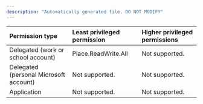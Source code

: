```yaml
---
description: "Automatically generated file. DO NOT MODIFY"
---
```


|Permission type|Least privileged permission|Higher privileged permissions|
|:---|:---|:---|
|Delegated (work or school account)|Place.ReadWrite.All|Not supported.|
|Delegated (personal Microsoft account)|Not supported.|Not supported.|
|Application|Not supported.|Not supported.|

